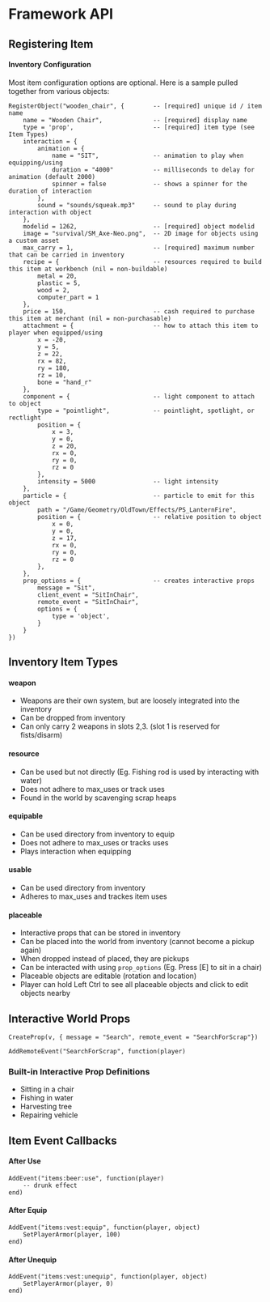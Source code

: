 # Framework API

## Registering Item

#### Inventory Configuration

Most item configuration options are optional.  Here is a sample pulled together from various objects:

```
RegisterObject("wooden_chair", {        -- [required] unique id / item name
    name = "Wooden Chair",              -- [required] display name
    type = 'prop',                      -- [required] item type (see Item Types)
    interaction = {
        animation = { 
            name = "SIT",               -- animation to play when equipping/using
            duration = "4000"           -- milliseconds to delay for animation (default 2000)
            spinner = false             -- shows a spinner for the duration of interaction
        },
        sound = "sounds/squeak.mp3"     -- sound to play during interaction with object
    },
    modelid = 1262,                     -- [required] object modelid
    image = "survival/SM_Axe-Neo.png",  -- 2D image for objects using a custom asset
    max_carry = 1,                      -- [required] maximum number that can be carried in inventory
    recipe = {                          -- resources required to build this item at workbench (nil = non-buildable)
        metal = 20,
        plastic = 5,
        wood = 2,
        computer_part = 1
    },
    price = 150,                        -- cash required to purchase this item at merchant (nil = non-purchasable)
    attachment = {                      -- how to attach this item to player when equipped/using
        x = -20, 
        y = 5, 
        z = 22, 
        rx = 82, 
        ry = 180, 
        rz = 10, 
        bone = "hand_r" 
    },
    component = {                       -- light component to attach to object
        type = "pointlight",            -- pointlight, spotlight, or rectlight
        position = {
            x = 3,
            y = 0,
            z = 20,
            rx = 0,
            ry = 0,
            rz = 0
        },
        intensity = 5000                -- light intensity
    },
    particle = {                        -- particle to emit for this object
        path = "/Game/Geometry/OldTown/Effects/PS_LanternFire",
        position = {                    -- relative position to object
            x = 0, 
            y = 0, 
            z = 17, 
            rx = 0, 
            ry = 0, 
            rz = 0 
        },
    },
    prop_options = {                    -- creates interactive props
        message = "Sit",
        client_event = "SitInChair",
        remote_event = "SitInChair",
        options = {
            type = 'object',
        }
    }
})
```

## Inventory Item Types

#### weapon
- Weapons are their own system, but are loosely integrated into the inventory
- Can be dropped from inventory
- Can only carry 2 weapons in slots 2,3.  (slot 1 is reserved for fists/disarm)

#### resource
- Can be used but not directly (Eg. Fishing rod is used by interacting with water)
- Does not adhere to max_uses or track uses
- Found in the world by scavenging scrap heaps

#### equipable
- Can be used directory from inventory to equip
- Does not adhere to max_uses or tracks uses
- Plays interaction when equipping

#### usable
- Can be used directory from inventory
- Adheres to max_uses and trackes item uses

#### placeable
- Interactive props that can be stored in inventory
- Can be placed into the world from inventory (cannot become a pickup again)
- When dropped instead of placed, they are pickups
- Can be interacted with using `prop_options` (Eg. Press [E] to sit in a chair)
- Placeable objects are editable (rotation and location)
- Player can hold Left Ctrl to see all placeable objects and click to edit objects nearby

## Interactive World Props

```
CreateProp(v, { message = "Search", remote_event = "SearchForScrap"})
```

```
AddRemoteEvent("SearchForScrap", function(player)
```

### Built-in Interactive Prop Definitions

- Sitting in a chair
- Fishing in water
- Harvesting tree
- Repairing vehicle

## Item Event Callbacks

#### After Use

```
AddEvent("items:beer:use", function(player)
    -- drunk effect
end)
```

#### After Equip
```
AddEvent("items:vest:equip", function(player, object)
    SetPlayerArmor(player, 100)
end)
```

#### After Unequip

```
AddEvent("items:vest:unequip", function(player, object)
    SetPlayerArmor(player, 0)
end)
```